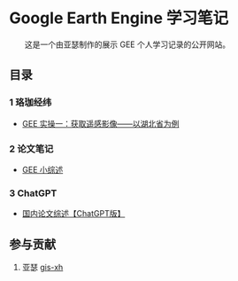 # Google Earth Engine 学习笔记



&emsp;&emsp;这是一个由亚瑟制作的展示 GEE 个人学习记录的公开网站。



## 目录



### 1 珞珈经纬

- [GEE 实操一：获取遥感影像——以湖北省为例](./luojia/demo01.md)



### 2 论文笔记

- [GEE 小综述](./paper-notes/review.md)

### 3 ChatGPT

- [国内论文综述【ChatGPT版】](./chatgpt/20230210.md)

## 参与贡献

1. 亚瑟 [gis-xh](https://github.com/gis-xh)
